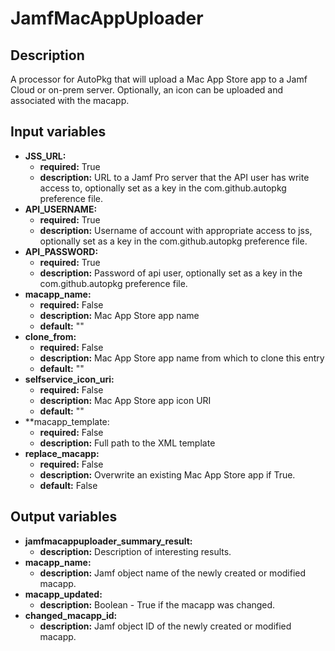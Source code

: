# JamfMacAppUploader

## Description

A processor for AutoPkg that will upload a Mac App Store app to a Jamf Cloud or on-prem server. Optionally, an icon can be uploaded and associated with the macapp.

## Input variables

- **JSS_URL:**
  - **required:** True
  - **description:** URL to a Jamf Pro server that the API user has write access to, optionally set as a key in the com.github.autopkg preference file.
- **API_USERNAME:**
  - **required:** True
  - **description:** Username of account with appropriate access to jss, optionally set as a key in the com.github.autopkg preference file.
- **API_PASSWORD:**
  - **required:** True
  - **description:** Password of api user, optionally set as a key in the com.github.autopkg preference file.
- **macapp_name:**
  - **required:** False
  - **description:** Mac App Store app name
  - **default:** ""
- **clone_from:**
  - **required:** False
  - **description:** Mac App Store app name from which to clone this entry
  - **default:** ""
- **selfservice_icon_uri:**
  - **required:** False
  - **description:** Mac App Store app icon URI
  - **default:** ""
- **macapp_template:
  - **required:** False
  - **description:** Full path to the XML template
- **replace_macapp:**
  - **required:** False
  - **description:** Overwrite an existing Mac App Store app if True.
  - **default:** False

## Output variables

- **jamfmacappuploader_summary_result:**
  - **description:** Description of interesting results.
- **macapp_name:**
  - **description:** Jamf object name of the newly created or modified macapp.
- **macapp_updated:**
  - **description:** Boolean - True if the macapp was changed.
- **changed_macapp_id:**
  - **description:** Jamf object ID of the newly created or modified macapp.
